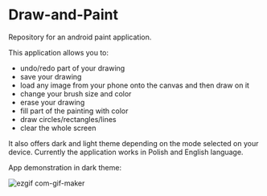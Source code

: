 # Draw-and-Paint
Repository for an android paint application.

This application allows you to:
- undo/redo part of your drawing
- save your drawing
- load any image from your phone onto the canvas and then draw on it
- change your brush size and color
- erase your drawing
- fill part of the painting with color
- draw circles/rectangles/lines
- clear the whole screen

It also offers dark and light theme depending on the mode selected on your device. Currently the application works in Polish and English language.

App demonstration in dark theme:

![ezgif com-gif-maker](https://user-images.githubusercontent.com/79544935/132961152-1f390ab6-fc75-49e4-9a43-0734e5650c02.gif)



